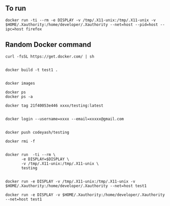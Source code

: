 ## To run


	docker run -ti --rm -e DISPLAY -v /tmp/.X11-unix:/tmp/.X11-unix -v $HOME/.Xauthority:/home/developer/.Xauthority --net=host --pid=host --ipc=host firefox



## Random Docker command

	curl -fsSL https://get.docker.com/ | sh


	docker build -t test1 .


	docker images

	docker ps
	docker ps -a

	docker tag 21f40053e446 xxxx/testing:latest


	docker login --username=xxxx --email=xxxxx@gmail.com


	docker push codeyash/testing

	docker rmi -f


	docker run  -ti --rm \
	       -e DISPLAY=$DISPLAY \
	       -v /tmp/.X11-unix:/tmp/.X11-unix \
	       testing


	docker run -e DISPLAY -v /tmp/.X11-unix:/tmp/.X11-unix -v $HOME/.Xauthority:/home/developer/.Xauthority --net=host test1

	docker run -e DISPLAY -v $HOME/.Xauthority:/home/developer/.Xauthority --net=host test1

